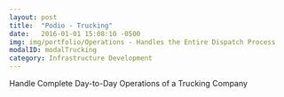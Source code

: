 ```yaml
---
layout: post
title:  "Podio - Trucking"
date:   2016-01-01 15:08:10 -0500
img: img/portfolio/Operations - Handles the Entire Dispatch Process
modalID: modalTrucking
category: Infrastructure Development
---
```

Handle Complete Day-to-Day Operations of a Trucking Company